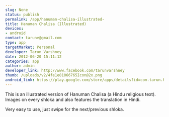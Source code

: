 ```yaml
--- 
slug: None
status: publish
permalink: /app/hanuman-chalisa-illustrated-
title: Hanuman Chalisa (Illustrated)
devices: 
- android
contact: tarunv@gmail.com
type: app
targetMarket: Personal
developer: Tarun Varshney
date: 2012-06-20 15:11:12
categories: app
author: admin
developer_link: http://www.facebook.com/tarunvarshney
thumb: /uploads/v2/4fe1e81066765Icon@2x.png
android_link: https://play.google.com/store/apps/details?id=com.tarun.hanumanchalisa
---
```



This is an illustrated version of Hanuman Chalisa (a Hindu religious text). Images on every shloka and also features the translation in Hindi.  

  

Very easy to use, just swipe for the next/previous shloka.
